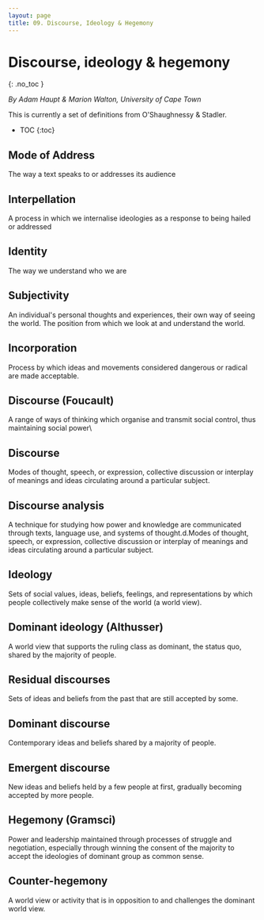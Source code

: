```yaml
---
layout: page
title: 09. Discourse, Ideology & Hegemony
---
```

# Discourse, ideology & hegemony
{: .no_toc }

*By Adam Haupt & Marion Walton, University of Cape Town*

This is currently a set of definitions from O'Shaughnessy & Stadler.

- TOC
{:toc}

## Mode of Address
The way a text speaks to or addresses its audience

## Interpellation
A process in which we internalise ideologies as a response to being hailed or addressed

## Identity
The way we understand who we are

## Subjectivity
An individual's personal thoughts and experiences, their own way of seeing the world. The position from which we look at and understand the world.

## Incorporation
Process by which ideas and movements considered dangerous or radical are made acceptable.

## Discourse (Foucault)
A range of ways of thinking which organise and transmit social control, thus maintaining social power\

## Discourse 
Modes of thought, speech, or expression, collective discussion or interplay of meanings and ideas circulating around a particular subject.

## Discourse analysis
A technique for studying how power and knowledge are communicated through texts, language use, and systems of thought.d.Modes of thought, speech, or expression, collective discussion or interplay of meanings and ideas circulating around a particular subject.

## Ideology
Sets of social values, ideas, beliefs, feelings, and representations by which people collectively make sense of the world (a world view).

## Dominant ideology (Althusser)
A world view that supports the ruling class as dominant, the status quo, shared by the majority of people.

## Residual discourses
Sets of ideas and beliefs from the past that are still accepted by some.

## Dominant discourse
Contemporary ideas and beliefs shared by a majority of people.

## Emergent discourse
New ideas and beliefs held by a few people at first, gradually becoming accepted by more people.

## Hegemony (Gramsci)
Power and leadership maintained through processes of struggle and negotiation, especially through winning the consent of the majority to accept the ideologies of dominant group as common sense.

## Counter-hegemony
A world view or activity that is in opposition to and challenges the dominant world view.






